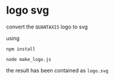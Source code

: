 # logo svg

convert the ```QUANTAXIS``` logo to svg


using 
```
npm install

node make_logo.js
```


the result has been contained as ```logo.svg```